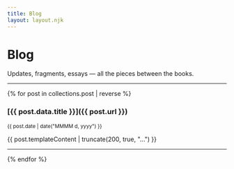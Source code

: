 ```yaml
---
title: Blog
layout: layout.njk
---
```


# Blog

Updates, fragments, essays — all the pieces between the books.

---

{% for post in collections.post | reverse %}
### [{{ post.data.title }}]({{ post.url }})
<small>{{ post.date | date("MMMM d, yyyy") }}</small>

{{ post.templateContent | truncate(200, true, "...") }}

---

{% endfor %}
